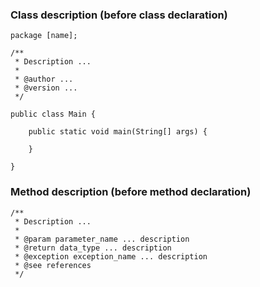 ### Class description (before class declaration)
```
package [name];

/**
 * Description ...
 *
 * @author ...
 * @version ...
 */

public class Main {

	public static void main(String[] args) {
				
	}
	
}
```

### Method description (before method declaration)
```
/**
 * Description ...
 *
 * @param parameter_name ... description
 * @return data_type ... description
 * @exception exception_name ... description
 * @see references
 */
```